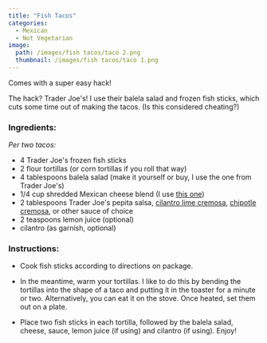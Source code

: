 ```yaml
---
title: "Fish Tacos"
categories:
  - Mexican
  - Not Vegetarian
image:
  path: /images/fish tacos/taco 2.png
  thumbnail: /images/fish tacos/taco 1.png
---
```



Comes with a super easy hack!

The hack? Trader Joe's! I use their balela salad and frozen fish sticks, which cuts some time out of making the tacos. (Is this considered cheating?)

### Ingredients:

_Per two tacos:_

* 4 Trader Joe's frozen fish sticks
* 2 flour tortillas (or corn tortillas if you roll that way)
* 4 tablespoons balela salad (make it yourself or buy, I use the one from Trader Joe's)
* 1/4 cup shredded Mexican cheese blend (I use [this one](https://www.kroger.com/p/old-el-paso-mexico-style-4-cheese-blend-shredded-cheese/0007592530693))
* 2 tablespoons Trader Joe's pepita salsa, [cilantro lime cremosa](https://www.kroger.com/p/herdez-medium-cilantro-lime-salsa-cremosa/0007287887018), [chipotle cremosa](https://www.kroger.com/p/herdez-medium-chipotle-salsa-cremosa/0007287887038), or other sauce of choice
* 2 teaspoons lemon juice (optional)
* cilantro (as garnish, optional)



### Instructions:

* Cook fish sticks according to directions on package.

* In the meantime, warm your tortillas. I like to do this by bending the tortillas into the shape of a taco and putting it in the toaster for a minute or two. Alternatively, you can eat it on the stove. Once heated, set them out on a plate.

* Place two fish sticks in each tortilla, followed by the balela salad, cheese, sauce, lemon juice (if using) and cilantro (if using). Enjoy!


